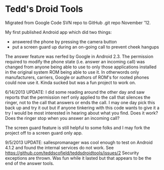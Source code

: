Tedd's Droid Tools
==================
Migrated from Google Code SVN repo to GitHub .git repo November '12.

My first published Android app which did two things:

  * answered the phone by pressing the camera button
  * put a screen guard up during an on-going call to prevent cheek hangups

The answer feature was nerfed by Google in Android 2.3.  The permission required to modify the phone state (i.e. answer an incoming call) was changed from anyone being able to use to only those applications installed in the original system ROM being able to use it.  In otherwords only manufacturers, carriers, Google or authors of ROM's for rooted phones could now use it.  Kinda sucked but was a fun project to work on.

6/14/2013 UPDATE: I did some reading around the other day and saw reports that the permission nerf only applied to the call that silences the ringer, not to the call that answers or ends the call.  I may one day pick this back up and try it out but if anyone tinkering with this code wants to give it a try I would be most interested in hearing about what you find.  Does it work?  Does the ringer stop when you answer an incoming call?

The screen guard feature is still helpful to some folks and I may fork the project off to a screen guard only app.

9/5/2013 UPDATE: sallespromanager was cool enough to test on Android 4.1.2 and found the internal services do not work. See https://github.com/teddscofield/teddsdroidtools/issues/2 Security exceptions are thrown.  Was fun while it lasted but that appears to be the end of the answer tools.


